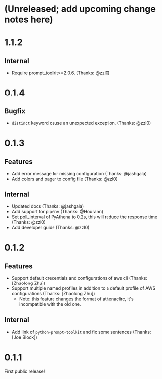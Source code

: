 (Unreleased; add upcoming change notes here)
==============================================

1.1.2
========

Internal
-----------
* Require prompt_toolkit>=2.0.6. (Thanks: @zzl0)

0.1.4
========

Bugfix
----------
* `distinct` keyword cause an unexpected exception. (Thanks: @zzl0)

0.1.3
========

Features
----------
* Add error message for missing configuration (Thanks: @jashgala)
* Add colors and pager to config file (Thanks: @zzl0)

Internal
----------

* Updated docs (Thanks: @jashgala)
* Add support for pipenv (Thanks: @Hourann)
* Set poll_interval of PyAthena to 0.2s, this will reduce the response time (Thanks: @zzl0)
* Add developer guide (Thanks: @zzl0)

0.1.2
========

Features
----------

* Support default credentials and configurations of aws cli (Thanks: [Zhaolong Zhu])
* Support multiple named profiles in addition to a default profile of AWS configurations (Thanks: [Zhaolong Zhu])
    * Note: this feature changes the format of athenaclirc, it's incompatible with the old one.

Internal
----------

* Add link of `python-prompt-toolkit` and fix some sentences (Thanks: [Joe Block])


0.1.1
========

First public release!
